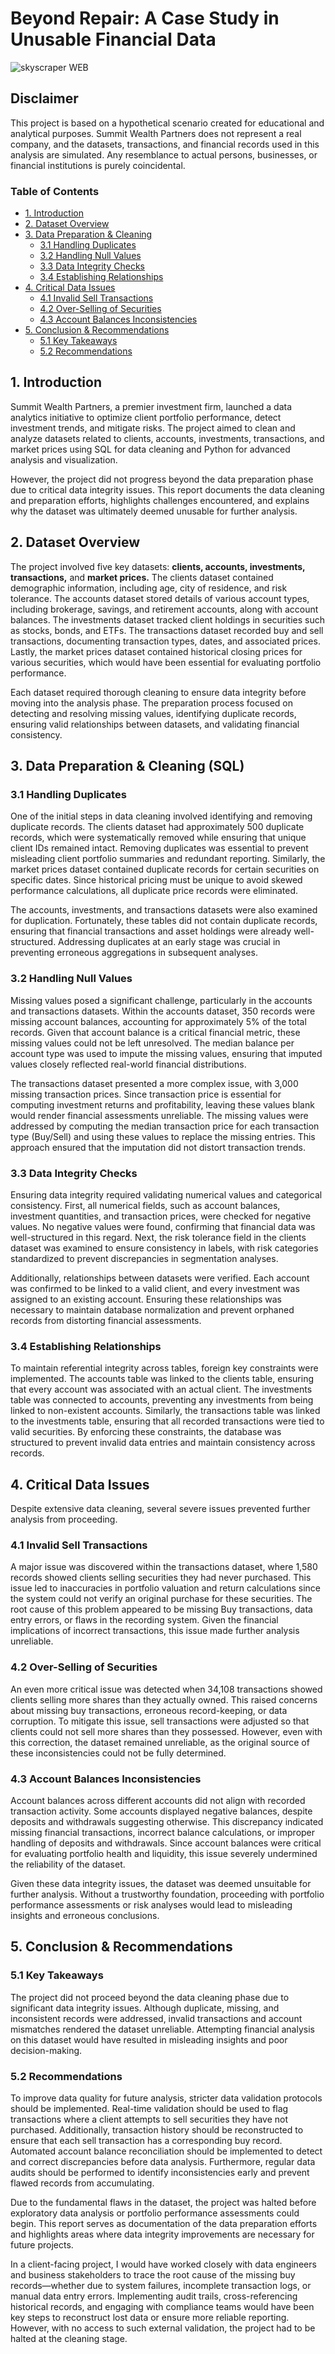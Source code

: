 # Beyond Repair: A Case Study in Unusable Financial Data
![skyscraper WEB](https://github.com/user-attachments/assets/16f03688-1d64-4516-9bfa-85ca22e19b49)
## Disclaimer
This project is based on a hypothetical scenario created for educational and analytical purposes. Summit Wealth Partners does not represent a real company, and the datasets, transactions, and financial records used in this analysis are simulated. Any resemblance to actual persons, businesses, or financial institutions is purely coincidental.

### Table of Contents
- [1. Introduction](#1-introduction)
- [2. Dataset Overview](#2-dataset-overview)
- [3. Data Preparation & Cleaning](#3-data-preparation--cleaning)
  - [3.1 Handling Duplicates](#31-handling-duplicates)
  - [3.2 Handling Null Values](#32-handling-null-values)
  - [3.3 Data Integrity Checks](#33-data-integrity-checks)
  - [3.4 Establishing Relationships](#34-establishing-relationships)
- [4. Critical Data Issues](#4-critical-data-issues)
  - [4.1 Invalid Sell Transactions](#41-invalid-sell-transactions)
  - [4.2 Over-Selling of Securities](#42-over-selling-of-securities)
  - [4.3 Account Balances Inconsistencies](#43-account-balances-inconsistencies)
- [5. Conclusion & Recommendations](#5-conclusion--recommendations)
  - [5.1 Key Takeaways](#51-key-takeaways)
  - [5.2 Recommendations](#52-recommendations)

## 1. Introduction
Summit Wealth Partners, a premier investment firm, launched a data analytics initiative to optimize client portfolio performance, detect investment trends, and mitigate risks. The project aimed to clean and analyze datasets related to clients, accounts, investments, transactions, and market prices using SQL for data cleaning and Python for advanced analysis and visualization.

However, the project did not progress beyond the data preparation phase due to critical data integrity issues. This report documents the data cleaning and preparation efforts, highlights challenges encountered, and explains why the dataset was ultimately deemed unusable for further analysis.

## 2. Dataset Overview
The project involved five key datasets: **clients, accounts, investments, transactions,** and **market prices.** The clients dataset contained demographic information, including age, city of residence, and risk tolerance. The accounts dataset stored details of various account types, including brokerage, savings, and retirement accounts, along with account balances. The investments dataset tracked client holdings in securities such as stocks, bonds, and ETFs. The transactions dataset recorded buy and sell transactions, documenting transaction types, dates, and associated prices. Lastly, the market prices dataset contained historical closing prices for various securities, which would have been essential for evaluating portfolio performance.

Each dataset required thorough cleaning to ensure data integrity before moving into the analysis phase. The preparation process focused on detecting and resolving missing values, identifying duplicate records, ensuring valid relationships between datasets, and validating financial consistency.

## 3. Data Preparation & Cleaning (SQL)
### 3.1 Handling Duplicates
One of the initial steps in data cleaning involved identifying and removing duplicate records. The clients dataset had approximately 500 duplicate records, which were systematically removed while ensuring that unique client IDs remained intact. Removing duplicates was essential to prevent misleading client portfolio summaries and redundant reporting. Similarly, the market prices dataset contained duplicate records for certain securities on specific dates. Since historical pricing must be unique to avoid skewed performance calculations, all duplicate price records were eliminated.

The accounts, investments, and transactions datasets were also examined for duplication. Fortunately, these tables did not contain duplicate records, ensuring that financial transactions and asset holdings were already well-structured. Addressing duplicates at an early stage was crucial in preventing erroneous aggregations in subsequent analyses.

### 3.2 Handling Null Values
Missing values posed a significant challenge, particularly in the accounts and transactions datasets. Within the accounts dataset, 350 records were missing account balances, accounting for approximately 5% of the total records. Given that account balance is a critical financial metric, these missing values could not be left unresolved. The median balance per account type was used to impute the missing values, ensuring that imputed values closely reflected real-world financial distributions.

The transactions dataset presented a more complex issue, with 3,000 missing transaction prices. Since transaction price is essential for computing investment returns and profitability, leaving these values blank would render financial assessments unreliable. The missing values were addressed by computing the median transaction price for each transaction type (Buy/Sell) and using these values to replace the missing entries. This approach ensured that the imputation did not distort transaction trends.

### 3.3 Data Integrity Checks
Ensuring data integrity required validating numerical values and categorical consistency. First, all numerical fields, such as account balances, investment quantities, and transaction prices, were checked for negative values. No negative values were found, confirming that financial data was well-structured in this regard. Next, the risk tolerance field in the clients dataset was examined to ensure consistency in labels, with risk categories standardized to prevent discrepancies in segmentation analyses.

Additionally, relationships between datasets were verified. Each account was confirmed to be linked to a valid client, and every investment was assigned to an existing account. Ensuring these relationships was necessary to maintain database normalization and prevent orphaned records from distorting financial assessments.

### 3.4 Establishing Relationships
To maintain referential integrity across tables, foreign key constraints were implemented. The accounts table was linked to the clients table, ensuring that every account was associated with an actual client. The investments table was connected to accounts, preventing any investments from being linked to non-existent accounts. Similarly, the transactions table was linked to the investments table, ensuring that all recorded transactions were tied to valid securities. By enforcing these constraints, the database was structured to prevent invalid data entries and maintain consistency across records.

## 4. Critical Data Issues
Despite extensive data cleaning, several severe issues prevented further analysis from proceeding.

### 4.1 Invalid Sell Transactions
A major issue was discovered within the transactions dataset, where 1,580 records showed clients selling securities they had never purchased. This issue led to inaccuracies in portfolio valuation and return calculations since the system could not verify an original purchase for these securities. The root cause of this problem appeared to be missing Buy transactions, data entry errors, or flaws in the recording system. Given the financial implications of incorrect transactions, this issue made further analysis unreliable.

### 4.2 Over-Selling of Securities
An even more critical issue was detected when 34,108 transactions showed clients selling more shares than they actually owned. This raised concerns about missing buy transactions, erroneous record-keeping, or data corruption. To mitigate this issue, sell transactions were adjusted so that clients could not sell more shares than they possessed. However, even with this correction, the dataset remained unreliable, as the original source of these inconsistencies could not be fully determined.

### 4.3 Account Balances Inconsistencies
Account balances across different accounts did not align with recorded transaction activity. Some accounts displayed negative balances, despite deposits and withdrawals suggesting otherwise. This discrepancy indicated missing financial transactions, incorrect balance calculations, or improper handling of deposits and withdrawals. Since account balances were critical for evaluating portfolio health and liquidity, this issue severely undermined the reliability of the dataset.

Given these data integrity issues, the dataset was deemed unsuitable for further analysis. Without a trustworthy foundation, proceeding with portfolio performance assessments or risk analyses would lead to misleading insights and erroneous conclusions.

## 5. Conclusion & Recommendations
### 5.1 Key Takeaways
The project did not proceed beyond the data cleaning phase due to significant data integrity issues. Although duplicate, missing, and inconsistent records were addressed, invalid transactions and account mismatches rendered the dataset unreliable. Attempting financial analysis on this dataset would have resulted in misleading insights and poor decision-making.

### 5.2 Recommendations
To improve data quality for future analysis, stricter data validation protocols should be implemented. Real-time validation should be used to flag transactions where a client attempts to sell securities they have not purchased. Additionally, transaction history should be reconstructed to ensure that each sell transaction has a corresponding buy record. Automated account balance reconciliation should be implemented to detect and correct discrepancies before data analysis. Furthermore, regular data audits should be performed to identify inconsistencies early and prevent flawed records from accumulating.

Due to the fundamental flaws in the dataset, the project was halted before exploratory data analysis or portfolio performance assessments could begin. This report serves as documentation of the data preparation efforts and highlights areas where data integrity improvements are necessary for future projects. 

In a client-facing project, I would have worked closely with data engineers and business stakeholders to trace the root cause of the missing buy records—whether due to system failures, incomplete transaction logs, or manual data entry errors. Implementing audit trails, cross-referencing historical records, and engaging with compliance teams would have been key steps to reconstruct lost data or ensure more reliable reporting. However, with no access to such external validation, the project had to be halted at the cleaning stage.




















